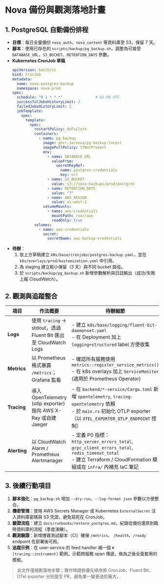 # Nova 備份與觀測落地計畫

## 1. PostgreSQL 自動備份排程

- **目標**：每日全量備份 `nova_auth`、`nova_content` 等資料庫至 S3，保留 7 天。
- **腳本**：使用已存在的 `scripts/backup/pg_backup.sh`，調整為可接受 `DATABASE_URL`、`S3_BUCKET`、`RETENTION_DAYS` 參數。
- **Kubernetes CronJob 草稿**
  ```yaml
  apiVersion: batch/v1
  kind: CronJob
  metadata:
    name: nova-postgres-backup
    namespace: nova-prod
  spec:
    schedule: "0 1 * * *"               # 01:00 UTC
    successfulJobsHistoryLimit: 2
    failedJobsHistoryLimit: 2
    jobTemplate:
      spec:
        template:
          spec:
            restartPolicy: OnFailure
            containers:
              - name: pg-backup
                image: ghcr.io/nova/pg-backup:latest
                imagePullPolicy: IfNotPresent
                env:
                  - name: DATABASE_URL
                    valueFrom:
                      secretKeyRef:
                        name: postgres-credentials
                        key: url
                  - name: S3_BUCKET
                    value: s3://nova-backups/prod/postgres
                  - name: RETENTION_DAYS
                    value: "7"
                  - name: AWS_REGION
                    value: us-west-2
                volumeMounts:
                  - name: aws-credentials
                    mountPath: /var/aws
                    readOnly: true
            volumes:
              - name: aws-credentials
                secret:
                  secretName: aws-backup-credentials
  ```
- **待辦**：
  1. 依上方草稿建立 `k8s/base/cronjobs/postgres-backup.yaml`，並在 `k8s/overlays/prod/kustomization.yaml` 中引用。
  2. 為 staging 建立較小保留（3 天）與不同 bucket 路徑。
  3. 於 `scripts/backup/pg_backup.sh` 新增參數解析與日誌輸出（成功/失敗上報 CloudWatch）。

## 2. 觀測與追蹤整合

| 項目                 | 作法概要 | 待辦細節 |
| -------------------- | -------- | -------- |
| **Logs**             | 使用 `tracing` → stdout，透過 Fluent Bit 匯出至 CloudWatch Logs | - 建立 `k8s/base/logging/fluent-bit-daemonset.yaml`<br>- 在 Deployment 加上 `logging=structured` label 方便收集 |
| **Metrics**          | 以 Prometheus 格式暴露 `/metrics`；Grafana 監看 | - 確認所有服務使用 `metrics::register_service_metrics()`<br>- 在 k8s overlays 加上 `ServiceMonitor` (適用於 Prometheus Operator) |
| **Tracing**          | 導入 OpenTelemetry (otlp exporter) 指向 AWS X-Ray 或自建 Jaeger | - 在 `backend/*-service/Cargo.toml` 新增 `opentelemetry`, `tracing-opentelemetry` 依賴<br>- 於 `main.rs` 初始化 OTLP exporter（以 `OTEL_EXPORTER_OTLP_ENDPOINT` 控制） |
| **Alerting**         | 以 CloudWatch Alarm / Prometheus Alertmanager | - 定義 P0 指標：`http_server_errors_total`, `grpc_client_errors_total`, `redis_timeout_total`<br>- 建立 Terraform / CloudFormation 模組或在 `infra/` 內補充 IaC 筆記 |

## 3. 後續行動項目

1. **腳本強化**：`pg_backup.sh` 增加 `--dry-run`、`--log-format json` 參數以方便整合。
2. **機密管理**：使用 AWS Secrets Manager 或 Kubernetes `ExternalSecret` 注入資料庫密碼與 S3 凭證，避免寫死在 CronJob。
3. **驗證流程**：建立 `docs/runbooks/restore_postgres.md`，紀錄從備份還原到臨時資料庫的流程（季度演練）。
4. **觀測驗證**：新增煙霧測試腳本（CI）確保 `/metrics`、 `/health`、`/ready` endpoint 在部署後可用。
5. **追蹤示例**：在 user-service 的 feed handler 補一個 `#[tracing::instrument]` 範例，示範跨服務 span 傳遞，做為之後全面套用的模板。

> 此文件僅規劃落地步驟；實作時請依優先順序將 CronJob、Fluent Bit、OTel exporter 分別提交 PR，避免單一變更過於龐大。
